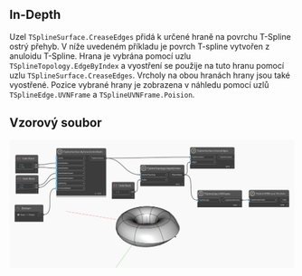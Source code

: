 ## In-Depth
Uzel `TSplineSurface.CreaseEdges` přidá k určené hraně na povrchu T-Spline ostrý přehyb.
V níže uvedeném příkladu je povrch T-spline vytvořen z anuloidu T-Spline. Hrana je vybrána pomocí uzlu `TSplineTopology.EdgeByIndex` a vyostření se použije na tuto hranu pomocí uzlu `TSplineSurface.CreaseEdges`. Vrcholy na obou hranách hrany jsou také vyostřené. Pozice vybrané hrany je zobrazena v náhledu pomocí uzlů `TSplineEdge.UVNFrame` a `TSplineUVNFrame.Poision`.

## Vzorový soubor

![Example](./Autodesk.DesignScript.Geometry.TSpline.TSplineSurface.CreaseEdges_img.jpg)
